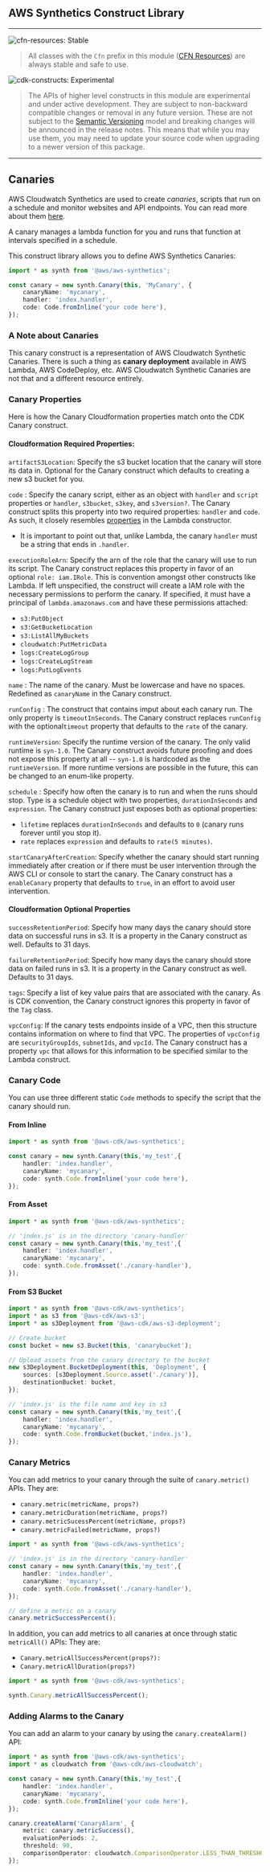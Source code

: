 ## AWS Synthetics Construct Library

<!--BEGIN STABILITY BANNER-->
---

![cfn-resources: Stable](https://img.shields.io/badge/cfn--resources-stable-success.svg?style=for-the-badge)

> All classes with the `Cfn` prefix in this module ([CFN Resources](https://docs.aws.amazon.com/cdk/latest/guide/constructs.html#constructs_lib)) are always stable and safe to use.

![cdk-constructs: Experimental](https://img.shields.io/badge/cdk--constructs-experimental-important.svg?style=for-the-badge)

> The APIs of higher level constructs in this module are experimental and under active development. They are subject to non-backward compatible changes or removal in any future version. These are not subject to the [Semantic Versioning](https://semver.org/) model and breaking changes will be announced in the release notes. This means that while you may use them, you may need to update your source code when upgrading to a newer version of this package.

---
<!--END STABILITY BANNER-->

## Canaries

AWS Cloudwatch Synthetics are used to create *canaries*, scripts that run on a schedule and monitor websites and API endpoints. You can read more about them [here](https://docs.aws.amazon.com/AmazonCloudWatch/latest/monitoring/CloudWatch_Synthetics_Canaries.html).

A canary manages a lambda function for you and runs that function at intervals specified in a schedule.

This construct library allows you to define AWS Synthetics Canaries:

```ts
import * as synth from '@aws/aws-synthetics';

const canary = new synth.Canary(this, 'MyCanary', {
	canaryName: 'mycanary',
	handler: 'index.handler',
	code: Code.fromInline('your code here'),
});
```

### A Note about Canaries

This canary construct is a representation of AWS Cloudwatch Synthetic Canaries. There is such a thing as **canary deployment** available in AWS Lambda, AWS CodeDeploy, etc. AWS Cloudwatch Synthetic Canaries are not that and a different resource entirely.

### Canary Properties

Here is how the Canary Cloudformation properties match onto the CDK Canary construct.

#### Cloudformation Required Properties: 

`artifactS3Location`: Specify the s3 bucket location that the canary will store its data in. Optional for the Canary construct which defaults to creating a new s3 bucket for you.
 
`code` : Specify the canary script, either as an object with `handler` and `script` properties or `handler`, `s3bucket`, `s3key`, and `s3version?`. The Canary construct splits this property into two required properties: `handler` and `code`. As such, it closely resembles [properties](https://github.com/aws/aws-cdk/tree/3256a41787c365a67b01bee193bd75e48645f7a0/packages/@aws-cdk/aws-lambda) in the Lambda constructor. 
	
 - It is important to point out that, unlike Lambda, the canary `handler` must be a string that ends in `.handler`.

`executionRoleArn`: Specify the arn of the role that the canary will use to run its script. The Canary construct replaces this property in favor of an optional `role: iam.IRole`. This is convention amongst other constructs like Lambda. If left unspecified, the construct will create a IAM role with the necessary permissions to perform the canary. If specified, it must have a principal of `lambda.amazonaws.com` and have these permissions attached:
-   `s3:PutObject`
-   `s3:GetBucketLocation`
-   `s3:ListAllMyBuckets`
-   `cloudwatch:PutMetricData`
-   `logs:CreateLogGroup`
-   `logs:CreateLogStream`
-   `logs:PutLogEvents` 

`name` : The name of the canary. Must be lowercase and have no spaces. Redefined as `canaryName` in the Canary construct.

`runConfig` : The construct that contains imput about each canary run. The only property is `timeoutInSeconds`. The Canary construct replaces `runConfig` with the optional`timeout` property that defaults to the `rate` of the canary.

`runtimeVersion`: Specify the runtime version of the canary. The only valid runtime is `syn-1.0`. The Canary construct avoids future proofing and does not expose this property at all -- `syn-1.0` is hardcoded as the `runtimeVersion`. If more runtime versions are possible in the future, this can be changed to an enum-like property.

`schedule` : Specify how often the canary is to run and when the runs should stop. Type is a schedule object with two properties, `durationInSeconds` and `expression`. The Canary construct just exposes both as optional properties:
-  `lifetime` replaces `durationInSeconds` and defaults to `0` (canary runs forever until you stop it).
- `rate` replaces `expression` and defaults to `rate(5 minutes)`. 

`startCanaryAfterCreation`: Specify whether the canary should start running immediately after creation or if there must be user intervention through the AWS CLI or console to start the canary. The Canary construct has a `enableCanary` property that defaults to `true`, in an effort to avoid user intervention.

#### Cloudformation Optional Properties

`successRetentionPeriod`: Specify how many days the canary should store data on successful runs in s3. It is a property in the Canary construct as well. Defaults to 31 days.

`failureRetentionPeriod`: Specify how many days the canary should store data on failed runs in s3. It is a property in the Canary construct as well. Defaults to 31 days.

`tags`: Specify a list of key value pairs that are associated with the canary. As is CDK convention, the Canary construct ignores this property in favor of the `Tag` class.

`vpcConfig`: If the canary tests endpoints inside of a VPC, then this structure contains information on where to find that VPC. The properties of `vpcConfig` are `securityGroupIds`, `subnetIds`, and `vpcId`. The Canary construct has a property `vpc` that allows for this information to be specified similar to the Lambda construct.

### Canary Code

You can use three different static `Code` methods to specify the script that the canary should run. 

#### From Inline 

```ts
import * as synth from '@aws-cdk/aws-synthetics';

const canary = new synth.Canary(this,'my_test',{
	handler: 'index.handler',
	canaryName: 'mycanary',
	code: synth.Code.fromInline('your code here'),
});
```

#### From Asset

```ts
import * as synth from '@aws-cdk/aws-synthetics';

// 'index.js' is in the directory 'canary-handler'
const canary = new synth.Canary(this,'my_test',{
	handler: 'index.handler',
	canaryName: 'mycanary',
	code: synth.Code.fromAsset('./canary-handler'),
});
```

#### From S3 Bucket

```ts
import * as synth from '@aws-cdk/aws-synthetics';
import * as s3 from '@aws-cdk/aws-s3';
import * as s3Deployment from '@aws-cdk/aws-s3-deployment';

// Create bucket
const bucket = new s3.Bucket(this, 'canarybucket');

// Upload assets from the canary directory to the bucket
new s3Deployment.BucketDeployment(this, 'Deployment', {
	sources: [s3Deployment.Source.asset('./canary')],
	destinationBucket: bucket,
});

// 'index.js' is the file name and key in s3
const canary = new synth.Canary(this,'my_test',{
	handler: 'index.handler',
	canaryName: 'mycanary',
	code: synth.Code.fromBucket(bucket,'index.js'),
});
```

### Canary Metrics

You can add metrics to your canary through the suite of `canary.metric()` APIs. They are: 

- `canary.metric(metricName, props?)`
- `canary.metricDuration(metricName, props?)`
- `canary.metricSucessPercent(metricName, props?)`
- `canary.metricFailed(metricName, props?)`

```ts
import * as synth from '@aws-cdk/aws-synthetics';

// 'index.js' is in the directory 'canary-handler'
const canary = new synth.Canary(this,'my_test',{
	handler: 'index.handler',
	canaryName: 'mycanary',
	code: synth.Code.fromAsset('./canary-handler'),
});

// define a metric on a canary
canary.metricSuccessPercent();
```

In addition, you can add metrics to all canaries at once through static `metricAll()` APIs: They are:

- `Canary.metricAllSuccessPercent(props?):`
- `Canary.metricAllDuration(props?)`

```ts
import * as synth from '@aws-cdk/aws-synthetics';

synth.Canary.metricAllSuccessPercent();
```

### Adding Alarms to the Canary

You can add an alarm to your canary by using the `canary.createAlarm()` API:

```ts
import * as synth from '@aws-cdk/aws-synthetics';
import * as cloudwatch from '@aws-cdk/aws-cloudwatch';

const canary = new synth.Canary(this,'my_test',{
	handler: 'index.handler',
	canaryName: 'mycanary',
	code: synth.Code.fromInline('your code here'),
});

canary.createAlarm('CanaryAlarm', {
	metric: canary.metricSuccess(),
	evaluationPeriods: 2,
	threshold: 90,
	comparisonOperator: cloudwatch.ComparisonOperator.LESS_THAN_THRESHOLD,
});
```